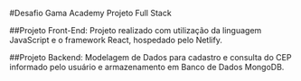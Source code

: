 #Desafio Gama Academy Projeto Full Stack

##Projeto Front-End:
Projeto realizado com utilização da linguagem JavaScript e o framework React, hospedado pelo Netlify.

##Projeto Backend:
Modelagem de Dados para cadastro e consulta do CEP informado pelo usuário e armazenamento em Banco de Dados MongoDB.


